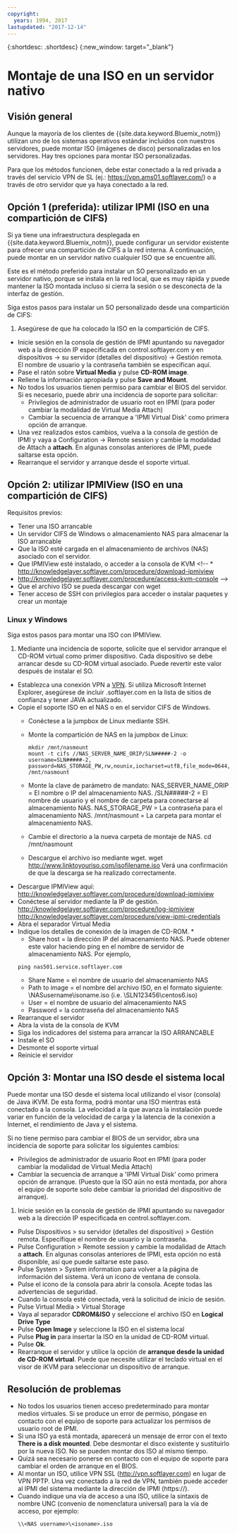 ```yaml
---
copyright:
  years: 1994, 2017
lastupdated: "2017-12-14"
---
```


{:shortdesc: .shortdesc}
{:new_window: target="_blank"}


# Montaje de una ISO en un servidor nativo

## Visión general

Aunque la mayoría de los clientes de {{site.data.keyword.Bluemix_notm}} utilizan uno de los sistemas operativos estándar incluidos con nuestros servidores, puede montar ISO (imágenes de disco) personalizadas en los servidores. Hay tres opciones para montar ISO personalizadas.

Para que los métodos funcionen, debe estar conectado a la red privada a través del servicio VPN de SL (ej.: https://vpn.ams01.softlayer.com/) o a través de otro servidor que ya haya conectado a la red.

## Opción 1 (preferida): utilizar IPMI (ISO en una compartición de CIFS)

Si ya tiene una infraestructura desplegada en {{site.data.keyword.Bluemix_notm}}, puede configurar un servidor existente para ofrecer una compartición de CIFS a la red interna. A continuación, puede montar en un servidor nativo cualquier ISO que se encuentre allí.

Este es el método preferido para instalar un SO personalizado en un servidor nativo, porque se instala en la red local, que es muy rápida y puede mantener la ISO montada incluso si cierra la sesión o se desconecta de la interfaz de gestión.

Siga estos pasos para instalar un SO personalizado desde una compartición de CIFS:

1. Asegúrese de que ha colocado la ISO en la compartición de CIFS.
* Inicie sesión en la consola de gestión de IPMI apuntando su navegador web a la dirección IP especificada en control.softlayer.com y en dispositivos -> su servidor (detalles del dispositivo) -> Gestión remota. El nombre de usuario y la contraseña también se especifican aquí.
* Pase el ratón sobre **Virtual Media** y pulse **CD-ROM image**.
* Rellene la información apropiada y pulse **Save and Mount**.
* No todos los usuarios tienen permiso para cambiar el BIOS del servidor. Si es necesario, puede abrir una incidencia de soporte para solicitar:
  * Privilegios de administrador de usuario root en IPMI (para poder cambiar la modalidad de Virtual Media Attach)
  * Cambiar la secuencia de arranque a 'IPMI Virtual Disk' como primera opción de arranque.
* Una vez realizados estos cambios, vuelva a la consola de gestión de IPMI y vaya a Configuration -> Remote session y cambie la modalidad de Attach a **attach**. En algunas consolas anteriores de IPMI, puede saltarse esta opción.
* Rearranque el servidor y arranque desde el soporte virtual.


## Opción 2: utilizar IPMIView (ISO en una compartición de CIFS)

Requisitos previos:<br/>
* Tener una ISO arrancable
* Un servidor CIFS de Windows o almacenamiento NAS para almacenar la ISO arrancable
* Que la ISO esté cargada en el almacenamiento de archivos (NAS) asociado con el servidor.
* Que IPMIView esté instalado, o acceder a la consola de KVM <!--  * http://knowledgelayer.softlayer.com/procedure/download-ipmiview
* http://knowledgelayer.softlayer.com/procedure/access-kvm-console -->
* Que el archivo ISO se pueda descargar con wget
* Tener acceso de SSH con privilegios para acceder o instalar paquetes y crear un montaje


### Linux y Windows
Siga estos pasos para montar una ISO con IPMIView.
1. Mediante una incidencia de soporte, solicite que el servidor arranque el CD-ROM virtual como primer dispositivo. Cada dispositivo se debe arrancar desde su CD-ROM virtual asociado. Puede revertir este valor después de instalar el SO. 
* Establezca una conexión VPN a [VPN](http://www.softlayer.com/VPN-Access). Si utiliza Microsoft Internet Explorer, asegúrese de incluir .softlayer.com en la lista de sitios de confianza y tener JAVA actualizado.
* Copie el soporte ISO en el NAS o en el servidor CIFS de Windows.
  * Conéctese a la jumpbox de Linux mediante SSH.
  * Monte la compartición de NAS en la jumpbox de Linux:

        mkdir /mnt/nasmount
        mount -t cifs //NAS_SERVER_NAME_ORIP/SLN#####-2 -o username=SLN#####-2,
        password=NAS_STORAGE_PW,rw,nounix,iocharset=utf8,file_mode=0644,dir_mode=0755 /mnt/nasmount
  * Monte la clave de parámetro de mandato:
        NAS_SERVER_NAME_ORIP = El nombre o IP del almacenamiento NAS.
        /SLN#####-2 = El nombre de usuario y el nombre de carpeta para conectarse al almacenamiento NAS.
        NAS_STORAGE_PW = La contraseña para el almacenamiento NAS.
        /mnt/nasmount = La carpeta para montar el almacenamiento NAS.
  * Cambie el directorio a la nueva carpeta de montaje de NAS.
        cd /mnt/nasmount
  * Descargue el archivo iso mediante wget.
        wget http://www.linktoyouriso.com/isofilename.iso
  Verá una confirmación de que la descarga se ha realizado correctamente.
* Descargue IPMIView aquí:
      http://knowledgelayer.softlayer.com/procedure/download-ipmiview
* Conéctese al servidor mediante la IP de gestión.
      http://knowledgelayer.softlayer.com/procedure/log-ipmiview
      http://knowledgelayer.softlayer.com/procedure/view-ipmi-credentials
* Abra el separador Virtual Media
* Indique los detalles de conexión de la imagen de CD-ROM.
  *
    * Share host = la dirección IP del almacenamiento NAS. Puede obtener este valor haciendo ping en el nombre de servidor de almacenamiento NAS. Por ejemplo, 
    ```
    ping nas501.service.softlayer.com
    ```
    * Share Name = el nombre de usuario del almacenamiento NAS
    * Path to image = el nombre del archivo ISO, en el formato siguiente:
          \NASusername\isoname.iso (i.e. \SLN123456\centos6.iso)
    * User = el nombre de usuario del almacenamiento NAS
    * Password = la contraseña del almacenamiento NAS
* Rearranque el servidor
* Abra la vista de la consola de KVM
* Siga los indicadores del sistema para arrancar la ISO ARRANCABLE
* Instale el SO
* Desmonte el soporte virtual
* Reinicie el servidor

## Opción 3: Montar una ISO desde el sistema local
<a name="option3"></a>

Puede montar una ISO desde el sistema local utilizando el visor (consola) de Java iKVM. De esta forma, podrá montar una ISO mientras está conectado a la consola. La velocidad a la que avanza la instalación puede variar en función de la velocidad de carga y la latencia de la conexión a Internet, el rendimiento de Java y el sistema.

Si no tiene permiso para cambiar el BIOS de un servidor, abra una incidencia de soporte para solicitar los siguientes cambios:
* Privilegios de administrador de usuario Root en IPMI (para poder cambiar la modalidad de Virtual Media Attach)
* Cambiar la secuencia de arranque a 'IPMI Virtual Disk' como primera opción de arranque. (Puesto que la ISO aún no está montada, por ahora el equipo de soporte solo debe cambiar la prioridad del dispositivo de arranque).


1. Inicie sesión en la consola de gestión de IPMI apuntando su navegador web a la dirección IP especificada en control.softlayer.com.
* Pulse Dispositivos > su servidor (detalles del dispositivo) > Gestión remota. Especifique el nombre de usuario y la contraseña.
* Pulse Configuration > Remote session y cambie la modalidad de Attach a **attach**. En algunas consolas anteriores de IPMI, esta opción no está disponible, así que puede saltarse este paso.
* Pulse System > System information para volver a la página de información del sistema. Verá un icono de ventana de consola. 
* Pulse el icono de la consola para abrir la consola. Acepte todas las advertencias de seguridad.
* Cuando la consola esté conectada, verá la solicitud de inicio de sesión.
* Pulse Virtual Media > Virtual Storage
* Vaya al separador **CDROM&ISO** y seleccione el archivo ISO en **Logical Drive Type**
* Pulse **Open Image** y seleccione la ISO en el sistema local
* Pulse **Plug in** para insertar la ISO en la unidad de CD-ROM virtual.
* Pulse **Ok**.
* Rearranque el servidor y utilice la opción de **arranque desde la unidad de CD-ROM virtual**. Puede que necesite utilizar el teclado virtual en el visor de iKVM para seleccionar un dispositivo de arranque.

## Resolución de problemas

* No todos los usuarios tienen acceso predeterminado para montar medios virtuales. Si se produce un error de permiso, póngase en contacto con el equipo de soporte para actualizar los permisos de usuario root de IPMI.
* Si una ISO ya está montada, aparecerá un mensaje de error con el texto **There is a disk mounted**. Debe desmontar el disco existente y sustituirlo por la nueva ISO. No se pueden montar dos ISO al mismo tiempo.
* Quizá sea necesario ponerse en contacto con el equipo de soporte para cambiar el orden de arranque en el BIOS.
* Al montar un ISO, utilice VPN SSL (http://vpn.softlayer.com) en lugar de VPN PPTP. Una vez conectado a la red de VPN, también puede acceder al IPMI del sistema mediante la dirección de IPMI (https://<private-ip-IPMI-management>).
* Cuando indique una vía de acceso a una ISO, utilice la sintaxis de nombre UNC (convenio de nomenclatura universal) para la vía de acceso, por ejemplo:
  ```
  \\<NAS username>\<isoname>.iso
  ```
